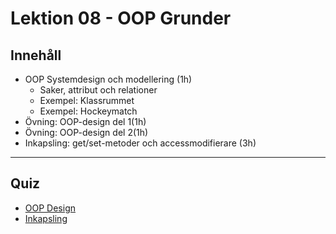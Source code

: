# Lektion 08 - OOP Grunder

## Innehåll

* OOP Systemdesign och modellering (1h)
    * Saker, attribut och relationer
    * Exempel: Klassrummet
    * Exempel: Hockeymatch
* Övning: OOP-design del 1(1h)
* Övning: OOP-design del 2(1h)
* Inkapsling: get/set-metoder och accessmodifierare (3h)

---

## Quiz

* [OOP Design](quiz_oop.md)  
* [Inkapsling](quiz_encapsulation.md)


